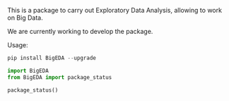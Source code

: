 This is a package to carry out Exploratory Data Analysis, allowing to work on Big Data.

We are currently working to develop the package.

Usage:

```python
pip install BigEDA --upgrade
```

```python
import BigEDA
from BigEDA import package_status
```

```python
package_status()
```